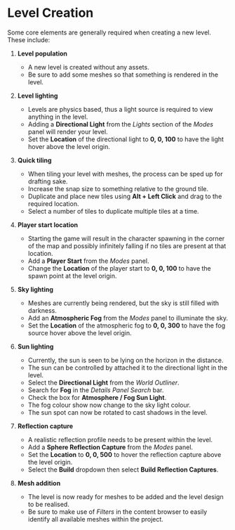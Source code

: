 # Level Creation

Some core elements are generally required when creating a new level. These include:

1. **Level population**
   * A new level is created without any assets.
   * Be sure to add some meshes so that something is rendered in the level.

2. **Level lighting**
   * Levels are physics based, thus a light source is required to view anything in the level.
   * Adding a **Directional Light** from the *Lights* section of the *Modes* panel will render your level.
   * Set the **Location** of the directional light to **0, 0, 100** to have the light hover above the level origin.

3. **Quick tiling**
   * When tiling your level with meshes, the process can be sped up for drafting sake.
   * Increase the snap size to something relative to the ground tile.
   * Duplicate and place new tiles using **Alt + Left Click** and drag to the required location.
   * Select a number of tiles to duplicate multiple tiles at a time.

4. **Player start location**
   * Starting the game will result in the character spawning in the corner of the map and possibly infinitely falling if no tiles are present at that location.
   * Add a **Player Start** from the *Modes* panel.
   * Change the **Location** of the player start to **0, 0, 100** to have the spawn point at the level origin.

5. **Sky lighting**
   * Meshes are currently being rendered, but the sky is still filled with darkness.
   * Add an **Atmospheric Fog** from the *Modes* panel to illuminate the sky.
   * Set the **Location** of the atmospheric fog to **0, 0, 300** to have the fog source hover above the level origin.

6. **Sun lighting**
   * Currently, the sun is seen to be lying on the horizon in the distance.
   * The sun can be controlled by attached it to the directional light in the level.
   * Select the **Directional Light** from the *World Outliner*.
   * Search for **Fog** in the *Details Panel Search* bar.
   * Check the box for **Atmosphere / Fog Sun Light**.
   * The fog colour show now change to the sky light colour.
   * The sun spot can now be rotated to cast shadows in the level.

7. **Reflection capture**
   * A realistic reflection profile needs to be present within the level.
   * Add a **Sphere Reflection Capture** from the *Modes* panel.
   * Set the **Location** to **0, 0, 500** to hover the reflection capture above the level origin.
   * Select the **Build** dropdown then select **Build Reflection Captures**.

8. **Mesh addition**
   * The level is now ready for meshes to be added and the level design to be realised.
   * Be sure to make use of *Filters* in the content browser to easily identify all available meshes within the project.
